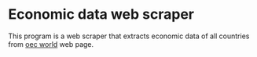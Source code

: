 # Economic data web scraper 
This program is a web scraper that extracts economic data of all countries from <a href="https://oec.world/">oec world</a> web page. 
